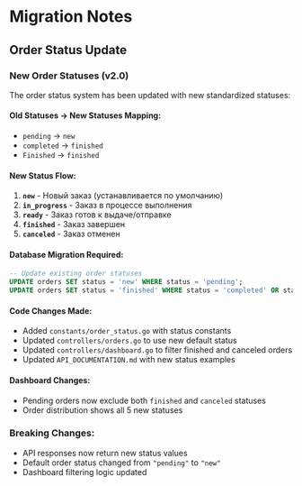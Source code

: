 # Migration Notes

## Order Status Update

### New Order Statuses (v2.0)

The order status system has been updated with new standardized statuses:

#### Old Statuses → New Statuses Mapping:
- `pending` → `new`
- `completed` → `finished`
- `Finished` → `finished`

#### New Status Flow:
1. **`new`** - Новый заказ (устанавливается по умолчанию)
2. **`in_progress`** - Заказ в процессе выполнения
3. **`ready`** - Заказ готов к выдаче/отправке
4. **`finished`** - Заказ завершен
5. **`canceled`** - Заказ отменен

#### Database Migration Required:
```sql
-- Update existing order statuses
UPDATE orders SET status = 'new' WHERE status = 'pending';
UPDATE orders SET status = 'finished' WHERE status = 'completed' OR status = 'Finished';
```

#### Code Changes Made:
- Added `constants/order_status.go` with status constants
- Updated `controllers/orders.go` to use new default status
- Updated `controllers/dashboard.go` to filter finished and canceled orders
- Updated `API_DOCUMENTATION.md` with new status examples

#### Dashboard Changes:
- Pending orders now exclude both `finished` and `canceled` statuses
- Order distribution shows all 5 new statuses

### Breaking Changes:
- API responses now return new status values
- Default order status changed from `"pending"` to `"new"`
- Dashboard filtering logic updated 